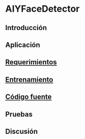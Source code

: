 # AIYFaceDetector

## Introducción

## Aplicación

## [Requerimientos](https://github.com/dannda/AIYFaceDetector/blob/master/requirements.md)
## [Entrenamiento](https://github.com/dannda/AIYFaceDetector/blob/master/training.md)
## [Código fuente](https://github.com/dannda/AIYFaceDetector/blob/master/code.md)

## Pruebas

## Discusión
